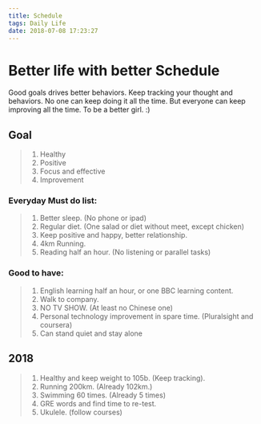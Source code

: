 ```yaml
---
title: Schedule
tags: Daily Life
date: 2018-07-08 17:23:27
---
```


# Better life with better Schedule

Good goals drives better behaviors. Keep tracking your thought and behaviors. No one can keep doing it all the time. But everyone can keep improving all the time. To be a better girl. :)
<!--more-->

## Goal
> 1. Healthy
> 2. Positive
> 3. Focus and effective
> 4. Improvement

### Everyday Must do list:
> 1. Better sleep. (No phone or ipad)
> 2. Regular diet. (One salad or diet without meet, except chicken)
> 3. Keep positive and happy, better relationship.
> 4. 4km Running. 
> 5. Reading half an hour. (No listening or parallel tasks)

### Good to have:
> 1. English learning half an hour, or one BBC learning content.
> 2. Walk to company.
> 3. NO TV SHOW. (At least no Chinese one)
> 4. Personal technology improvement in spare time. (Pluralsight and coursera)
> 5. Can stand quiet and stay alone

## 2018
> 1. Healthy and keep weight to 105b. (Keep tracking).
> 2. Running 200km. (Already 102km.)
> 3. Swimming 60 times. (Already 5 times)
> 2. GRE words and find time to re-test.
> 3. Ukulele. (follow courses)
